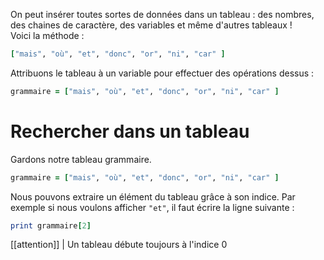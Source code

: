 On peut insérer toutes sortes de données dans un tableau : des nombres, des chaines de caractère, des variables et même d'autres tableaux !  
Voici la méthode :
```ruby
["mais", "où", "et", "donc", "or", "ni", "car" ]
```
Attribuons le tableau à un variable pour effectuer des opérations dessus :
```ruby
grammaire = ["mais", "où", "et", "donc", "or", "ni", "car" ]
```

# Rechercher dans un tableau
Gardons notre tableau grammaire.
```ruby
grammaire = ["mais", "où", "et", "donc", "or", "ni", "car" ]
```
Nous pouvons extraire un élément du tableau grâce à son indice. Par exemple si nous voulons afficher `"et"`, il faut écrire la ligne suivante :
```ruby
print grammaire[2]
```
[[attention]]
| Un tableau débute toujours à l'indice 0